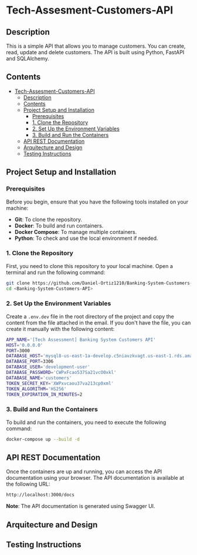 # Tech-Assesment-Customers-API

## Description

This is a simple API that allows you to manage customers. You can create, read, update and delete customers.
The API is built using Python, FastAPI and SQLAlchemy.

## Contents

- [Tech-Assesment-Customers-API](#tech-assesment-customers-api)
  - [Description](#description)
  - [Contents](#contents)
  - [Project Setup and Installation](#project-setup-and-installation)
    - [Prerequisites](#prerequisites)
    - [1. Clone the Repository](#1-clone-the-repository)
    - [2. Set Up the Environment Variables](#2-set-up-the-environment-variables)
    - [3. Build and Run the Containers](#3-build-and-run-the-containers)
  - [API REST Documentation](#api-rest-documentation)
  - [Arquitecture and Design](#arquitecture-and-design)
  - [Testing Instructions](#testing-instructions)

## Project Setup and Installation

### Prerequisites

Before you begin, ensure that you have the following tools installed on your machine:

- **Git**: To clone the repository.
- **Docker**: To build and run containers.
- **Docker Compose**: To manage multiple containers.
- **Python**: To check and use the local environment if needed.

### 1. Clone the Repository

First, you need to clone this repository to your local machine. Open a terminal and run the following command:

```bash
git clone https://github.com/Daniel-Ortiz1210/Banking-System-Customers-API.git
cd <Banking-System-Customers-API>
```

### 2. Set Up the Environment Variables

Create a `.env.dev` file in the root directory of the project and copy the content from the file attached in the email.
If you don't have the file, you can create it manually with the following content:

```bash
APP_NAME='[Tech Assessment] Banking System Customers API'
HOST='0.0.0.0'
PORT=3000
DATABASE_HOST='mysql8-us-east-1a-develop.c5niavzkvagt.us-east-1.rds.amazonaws.com'
DATABASE_PORT=3306
DATABASE_USER='development-user'
DATABASE_PASSWORD='CWPxFcao537Sa21vcO0xkl'
DATABASE_NAME='customers'
TOKEN_SECRET_KEY='XWPxvcaou37va213cp0xml'
TOKEN_ALGORITHM='HS256'
TOKEN_EXPIRATION_IN_MINUTES=2
```

### 3. Build and Run the Containers

To build and run the containers, you need to execute the following command:

```bash
docker-compose up --build -d
```

## API REST Documentation

Once the containers are up and running, you can access the API documentation using your browser.
The API documentation is available at the following URL:

```bash
http://localhost:3000/docs
```

**Note**: The API documentation is generated using Swagger UI.

## Arquitecture and Design

## Testing Instructions

